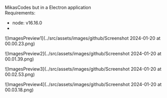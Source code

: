 <p>
  MikasCodes but in a Electron application
  <br/>
  Requirements:
</p>
<ul>
  <li>node: v16.16.0<li>
</ul>

![ImagesPreview1](../src/assets/images/github/Screenshot 2024-01-20 at 00.00.23.png)

![ImagesPreview2](../src/assets/images/github/Screenshot 2024-01-20 at 00.01.39.png)

![ImagesPreview3](../src/assets/images/github/Screenshot 2024-01-20 at 00.02.53.png)

![ImagesPreview4](../src/assets/images/github/Screenshot 2024-01-20 at 00.03.18.png)
